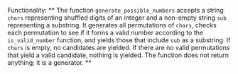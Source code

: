 Functionality: ** The function `generate_possible_numbers` accepts a string `chars` representing shuffled digits of an integer and a non-empty string `sub` representing a substring. It generates all permutations of `chars`, checks each permutation to see if it forms a valid number according to the `is_valid_number` function, and yields those that include `sub` as a substring. If `chars` is empty, no candidates are yielded. If there are no valid permutations that yield a valid candidate, nothing is yielded. The function does not return anything; it is a generator. **